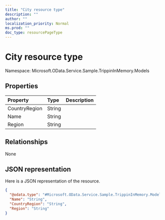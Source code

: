 ```yaml
---
title: "City resource type"
description: ""
author: ""
localization_priority: Normal
ms.prod: ""
doc_type: resourcePageType
---
```


# City resource type


Namespace: Microsoft.OData.Service.Sample.TrippinInMemory.Models



## Properties
|Property|Type|Description|
|:---|:---|:---|
|CountryRegion|String||
|Name|String||
|Region|String||

## Relationships
None

## JSON representation
Here is a JSON representation of the resource.
<!-- {
  "blockType": "resource",
  "@odata.type": "Microsoft.OData.Service.Sample.TrippinInMemory.Models.City"
}
-->
``` json
{
  "@odata.type": "#Microsoft.OData.Service.Sample.TrippinInMemory.Models.City",
  "Name": "String",
  "CountryRegion": "String",
  "Region": "String"
}
```


